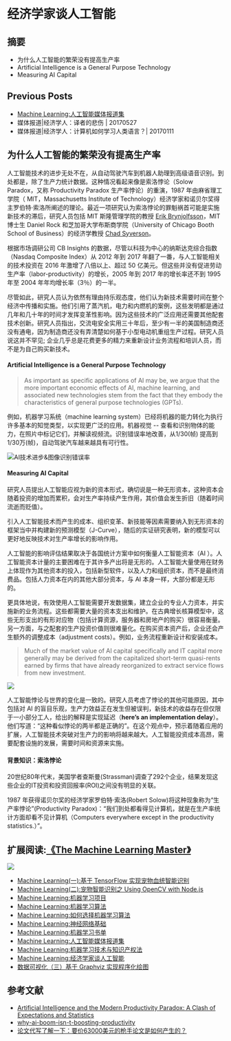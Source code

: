 # 经济学家谈人工智能

## 摘要
- 为什么人工智能的繁荣没有提高生产率
- Artificial Intelligence is a General Purpose Technology
- Measuring AI Capital

## Previous Posts
- [Machine Learning:人工智能媒体报道集](https://riboseyim.github.io/2017/08/29/Machine-Learning-News)
- 媒体报道|经济学人：译者的悲伤 | 20170527
- 媒体报道|经济学人：计算机如何学习人类语言？| 20170111

## 为什么人工智能的繁荣没有提高生产率

人工智能技术的进步无处不在，从自动驾驶汽车到机器人助理到高级语音识别。到处都是，除了生产力统计数据。这种情况看起来像是索洛悖论（Solow Paradox，又称 Productivity Paradox 生产率悖论）的重演，1987 年由麻省理工学院（ MIT，Massachusetts Institute of Technology）经济学家和诺贝尔奖得主罗伯特·索洛所阐述的理论。最近一项研究认为索洛悖论的罪魁祸首可能是实施新技术的滞后，研究人员包括 MIT 斯隆管理学院的教授 [Erik Brynjolfsson](http://ebusiness.mit.edu/erik/)，MIT 博士生 Daniel Rock 和芝加哥大学布斯商学院（University of Chicago Booth School of Business）的经济学教授 [Chad Syverson](https://www.chicagobooth.edu/faculty/directory/s/chad-syverson)。

根据市场调研公司 CB Insights 的数据，尽管以科技为中心的纳斯达克综合指数（Nasdaq Composite Index）从 2012 年到 2017 年翻了一番，与人工智能相关的技术投资在 2016 年激增了八倍以上、超过 50 亿美元。但这些并没有促进劳动生产率（labor-productivity）的增长，2005 年到 2017 年的增长率还不到 1995 年至 2004 年年均增长率（3％）的一半。

尽管如此，研究人员认为依然有理由持乐观态度，他们认为新技术需要时间在整个经济中传播和实施。他们引用了蒸汽机，电力和内燃机的案例，这些发明都是通过几年和几十年的时间才发挥变革性影响。因为这些技术的广泛应用还需要其他配套技术创新。研究人员指出，交流电安全实用三十年后，至少有一半的美国制造商还没有通电，因为制造商还没有弄清楚如何基于小型电动机重组生产过程。研究人员说这并不罕见; 企业几乎总是花费更多的精力来重新设计业务流程和培训人员，而不是为自己购买新技术。

#### **Artificial Intelligence is a General Purpose Technology**

>As important as specific applications of AI may be, we argue that the more important economic effects of AI, machine learning, and associated new technologies stem from the fact that they embody the characteristics of general purpose technologies (GPTs).

例如，机器学习系统（machine learning system）已经将机器的能力转化为执行许多基本的知觉类型，以实现更广泛的应用。机器视觉 -- 查看和识别物体的能力，在照片中标记它们，并解读视频流。识别错误率地改善，从1/30(帧) 提高到 1/30万(帧)，自动驾驶汽车越来越具有可行性。

![AI技术进步&图像识别错误率](http://omb2onfvy.bkt.clouddn.com/ML-Paper-Paradox.png)

#### **Measuring AI Capital**

研究人员提出人工智能应视为新的资本形式，确切说是一种无形资本，这种资本会随着投资的增加而累积，会对生产率持续产生作用，其价值会发生折旧（随着时间流逝而贬值）。

引入人工智能技术而产生的成本、组织变革、新技能等因素需要纳入到无形资本的框架当中并构建新的预测模型（J-Curve），随后的实证研究表明，新的模型可以更好地反映技术对生产率增长的影响作用。

人工智能的影响评估结果取决于各国统计方案中如何衡量人工智能资本（AI ）。人工智能资本计量的主要困难在于其许多产出将是无形的。人工智能大量使用在财务上体现作为其他资本的投入，包括新型软件，以及人力和组织资本，而不是最终消费品。包括人力资本在内的其他大部分资本，与 AI 本身一样，大部分都是无形的。

更具体地说，有效使用人工智能需要开发数据集，建立企业的专业人力资本，并实施新的业务流程。这些都需要大量的资本支出和维护。在古典增长核算模型中，这些无形支出的有形对应物（包括计算资源，服务器和房地产的购买）很容易衡量。另一方面，与之配套的生产投资价值则很难量化。在购买资本资产后，企业还会产生额外的调整成本（adjustment costs）。例如，业务流程重新设计和安装成本。

>Much of the market value of AI capital specifically and IT capital more generally may be derived from the capitalized short-term quasi-rents earned by firms that have already reorganized to extract service flows from new investment.

![](http://omb2onfvy.bkt.clouddn.com/ML-Paper-Paradox-Growth.png)

人工智能悖论与世界的变化是一致的。研究人员考虑了悖论的其他可能原因，其中包括对 AI 的盲目乐观，生产力效益正在发生但被误判，新技术的收益存在但仅限于一小部分工人，给出的解释是实现延迟（**here’s an implementation delay**）。他们写道：“这种看似悖论的两半都是正确的”。在这个观点中，预示着随着应用的扩展，人工智能技术突破对生产力的影响将越来越大。人工智能投资成本高昂，需要配套设施的发展，需要时间和资源来实施。

#### 背景知识：索洛悖论
20世纪80年代末，美国学者查斯曼(Strassman)调查了292个企业，结果发现这些企业的IT投资和投资回报率(ROI)之间没有明显的关联。

1987 年获得诺贝尔奖的经济学家罗伯特·索洛(Robert Solow)将这种现象称为“生产率悖论”(Productivity Paradox)：“我们到处都看得见计算机，就是在生产率统计方面却看不见计算机（Computers everywhere except in the productivity statistics.）”。

## 扩展阅读:[《The Machine Learning Master》](https://www.gitbook.com/book/riboseyim/machine-learning)
![](http://p11slcnom.bkt.clouddn.com/banner-MLM-201803.png)
- [Machine Learning(一):基于 TensorFlow 实现宠物血统智能识别](https://riboseyim.github.io/2018/01/17/Machine-Learning-TensorFlow/)
- [Machine Learning(二):宠物智能识别之 Using OpenCV with Node.js](https://riboseyim.github.io/2018/01/15/Machine-Learning-OpenCV/)
- [Machine Learning:机器学习项目](https://riboseyim.github.io/2018/02/09/Machine-Learning-Projects/)
- [Machine Learning:机器学习算法](https://riboseyim.github.io/2018/02/10/Machine-Learning-Algorithms/)
- [Machine Learning:如何选择机器学习算法](https://riboseyim.github.io/2018/04/02/Machine-Learning-Algorithms-Sheet/)
- [Machine Learning:神经网络基础](https://riboseyim.github.io/2018/05/07/Machine-Learning-Neural-Network)
- [Machine Learning:机器学习书单](https://riboseyim.github.io/2018/01/25/Machine-Learning-Books/)
- [Machine Learning:人工智能媒体报道集](https://riboseyim.github.io/2017/08/29/Machine-Learning-News)
- [Machine Learning:机器学习技术与知识产权法](https://riboseyim.github.io/2018/02/16/Machine-Learning-Law/)
- [Machine Learning:经济学家谈人工智能](https://riboseyim.github.io/2018/03/09/Machine-Learning-Economist/)
- [数据可视化（三）基于 Graphviz 实现程序化绘图](https://riboseyim.github.io/2017/09/15/Visualization-Graphviz/)


## 参考文献
- [Artificial Intelligence and the Modern Productivity Paradox: A Clash of Expectations and Statistics](http://www.nber.org/chapters/c14007.pdf)
- [why-ai-boom-isn-t-boosting-productivity](http://review.chicagobooth.edu/economics/2018/article/why-ai-boom-isn-t-boosting-productivity)
- [论文代写了解一下：要价63000美元的枪手论文是如何产生的？](https://mp.weixin.qq.com/s/WOlrTOUjU0srGAOMg1_ASg)
